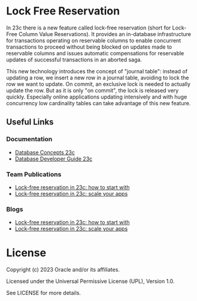 # Lock Free Reservation
In 23c there is a new feature called lock-free reservation (short for Lock-Free Column Value Reservations). It provides an in-database infrastructure for transactions operating on reservable columns to enable concurrent transactions to proceed without being blocked on updates made to reservable columns
and issues automatic compensations for reservable updates of successful transactions in an aborted saga.

This new technology introduces the concept of "journal table": instead of updating a row, we insert a new row in a journal table, avoiding to lock the row we want to update. On commit, an exclusive lock is needed to actually update the row. But as it is only "on commit", the lock is released very quickly.
Especially online applications updating intensively and with huge concurrency low cardinality tables can take advantage of this new feature.

## Useful Links

### Documentation

- [Database Concepts 23c](https://docs.oracle.com/en/database/oracle/oracle-database/23/cncpt/tables-and-table-clusters.html#GUID-7C6A8E8A-F634-4D0D-877A-F948D6101066)
- [Database Developer Guide 23c](https://docs.oracle.com/en/database/oracle/oracle-database/23/adfns/using-lock-free-reservation.html#GUID-60D87F8F-AD9B-40A6-BB3C-193FFF0E60BB) 


### Team Publications

- [Lock-free reservation in 23c: how to start with](https://blogs.oracle.com/coretec/post/lock-free-reservation-in-23c)
- [Lock-free reservation in 23c: scale your apps](https://blogs.oracle.com/coretec/post/lockfree-reservation-in-23c-scale-your-apps)

### Blogs

- [Lock-free reservation in 23c: how to start with](https://blogs.oracle.com/coretec/post/lock-free-reservation-in-23c)
- [Lock-free reservation in 23c: scale your apps](https://blogs.oracle.com/coretec/post/lockfree-reservation-in-23c-scale-your-apps)


# License

Copyright (c) 2023 Oracle and/or its affiliates.

Licensed under the Universal Permissive License (UPL), Version 1.0.

See LICENSE for more details.
